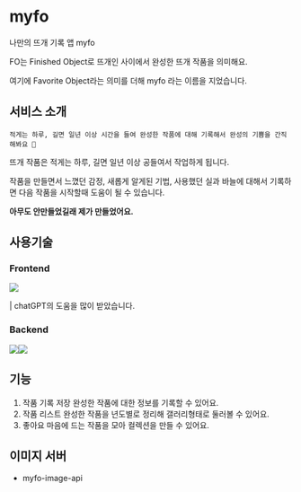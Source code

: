 # myfo

[]('./attachments/MYFO로고3x.png')

나만의 뜨개 기록 앱 myfo

FO는 Finished Object로 뜨개인 사이에서 완성한 뜨개 작품을 의미해요.

여기에 Favorite Object라는 의미를 더해 myfo 라는 이름을 지었습니다.

## 서비스 소개
```
적게는 하루, 길면 일년 이상 시간을 들여 완성한 작품에 대해 기록해서 완성의 기쁨을 간직해봐요 🧶
```
뜨개 작품은 적게는 하루, 길면 일년 이상 공들여서 작업하게 됩니다.

작품을 만들면서 느꼈던 감정, 새롭게 알게된 기법, 사용했던 실과 바늘에 대해서 기록하면 다음 작품을 시작할때 도움이 될 수 있습니다.

**아무도 안만들었길래 제가 만들었어요.**

## 사용기술
### Frontend
<img src="https://img.shields.io/badge/Flutter-%2302569B.svg?style=for-the-badge&logo=Flutter&logoColor=white">

| chatGPT의 도움을 많이 받았습니다.

### Backend
<img src="https://img.shields.io/badge/Amazon%20S3-FF9900?style=for-the-badge&logo=amazons3&logoColor=white"><img src="https://img.shields.io/badge/node.js-6DA55F?style=for-the-badge&logo=node.js&logoColor=white">

## 기능

1. 작품 기록 저장
   완성한 작품에 대한 정보를 기록할 수 있어요.
2. 작품 리스트
   완성한 작품을 년도별로 정리해 갤러리형태로 둘러볼 수 있어요.
3. 좋아요
   마음에 드는 작품을 모아 컬렉션을 만들 수 있어요.

## 이미지 서버
- myfo-image-api
